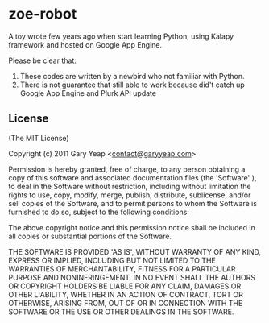 zoe-robot
=========

A toy wrote few years ago when start learning Python, using Kalapy framework and hosted on Google App Engine.


Please be clear that:
  1. These codes are written by a newbird who not familiar with Python.
  2. There is not guarantee that still able to work because did't catch up Google App Engine and Plurk API update

## License

(The MIT License)

Copyright (c) 2011 Gary Yeap &lt;contact@garyyeap.com&gt;

Permission is hereby granted, free of charge, to any person obtaining
a copy of this software and associated documentation files (the
'Software' ), to deal in the Software without restriction, including
without limitation the rights to use, copy, modify, merge, publish,
distribute, sublicense, and/or sell copies of the Software, and to
permit persons to whom the Software is furnished to do so, subject to
the following conditions:

The above copyright notice and this permission notice shall be
included in all copies or substantial portions of the Software.

THE SOFTWARE IS PROVIDED 'AS IS', WITHOUT WARRANTY OF ANY KIND,
EXPRESS OR IMPLIED, INCLUDING BUT NOT LIMITED TO THE WARRANTIES OF
MERCHANTABILITY, FITNESS FOR A PARTICULAR PURPOSE AND NONINFRINGEMENT.
IN NO EVENT SHALL THE AUTHORS OR COPYRIGHT HOLDERS BE LIABLE FOR ANY
CLAIM, DAMAGES OR OTHER LIABILITY, WHETHER IN AN ACTION OF CONTRACT,
TORT OR OTHERWISE, ARISING FROM, OUT OF OR IN CONNECTION WITH THE
SOFTWARE OR THE USE OR OTHER DEALINGS IN THE SOFTWARE.
